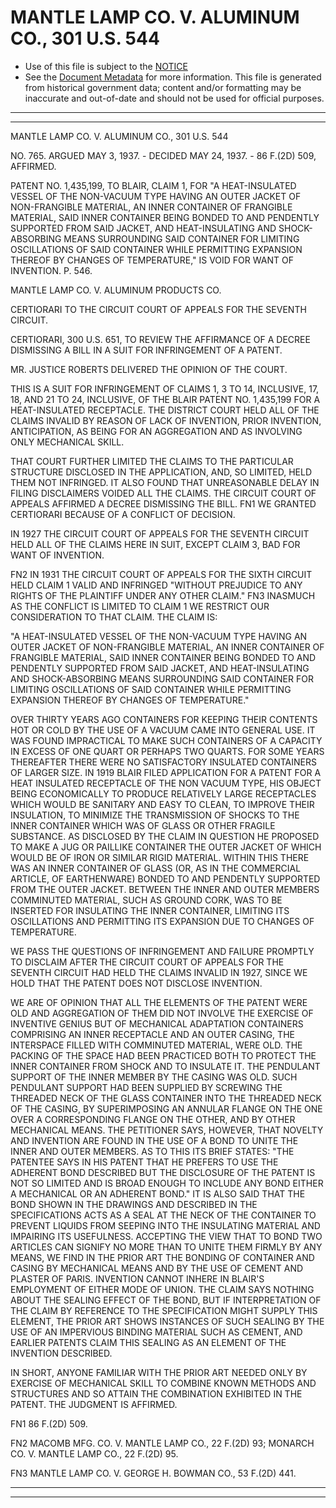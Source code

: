 ---
---

# MANTLE LAMP CO. V. ALUMINUM CO., 301 U.S. 544

* Use of this file is subject to the [NOTICE](https://github.com/publicdocs/notice/blob/master/NOTICE)
* See the [Document Metadata](../../../) for more information.
  This file is generated from historical government data; content and/or formatting may be inaccurate and out-of-date and should not be used for official purposes.

----------
----------

MANTLE LAMP CO. V. ALUMINUM CO., 301 U.S. 544

NO. 765.  ARGUED MAY 3, 1937.  - DECIDED MAY 24, 1937.  - 86 F.(2D) 509, AFFIRMED.

PATENT NO. 1,435,199, TO BLAIR, CLAIM 1, FOR "A HEAT-INSULATED VESSEL OF THE NON-VACUUM TYPE HAVING AN OUTER JACKET OF NON-FRANGIBLE MATERIAL, AN INNER CONTAINER OF FRANGIBLE MATERIAL, SAID INNER CONTAINER BEING BONDED TO AND PENDENTLY SUPPORTED FROM SAID JACKET, AND HEAT-INSULATING AND SHOCK-ABSORBING MEANS SURROUNDING SAID CONTAINER FOR LIMITING OSCILLATIONS OF SAID CONTAINER WHILE PERMITTING EXPANSION THEREOF BY CHANGES OF TEMPERATURE," IS VOID FOR WANT OF INVENTION.  P. 546.

MANTLE LAMP CO. V. ALUMINUM PRODUCTS CO.

CERTIORARI TO THE CIRCUIT COURT OF APPEALS FOR THE SEVENTH CIRCUIT.

CERTIORARI, 300 U.S. 651, TO REVIEW THE AFFIRMANCE OF A DECREE DISMISSING A BILL IN A SUIT FOR INFRINGEMENT OF A PATENT.

MR. JUSTICE ROBERTS DELIVERED THE OPINION OF THE COURT.

THIS IS A SUIT FOR INFRINGEMENT OF CLAIMS 1, 3 TO 14, INCLUSIVE, 17, 18, AND 21 TO 24, INCLUSIVE, OF THE BLAIR PATENT NO. 1,435,199 FOR A HEAT-INSULATED RECEPTACLE.  THE DISTRICT COURT HELD ALL OF THE CLAIMS INVALID BY REASON OF LACK OF INVENTION, PRIOR INVENTION, ANTICIPATION, AS BEING FOR AN AGGREGATION AND AS INVOLVING ONLY MECHANICAL SKILL.

THAT COURT FURTHER LIMITED THE CLAIMS TO THE PARTICULAR STRUCTURE DISCLOSED IN THE APPLICATION, AND, SO LIMITED, HELD THEM NOT INFRINGED.  IT ALSO FOUND THAT UNREASONABLE DELAY IN FILING DISCLAIMERS VOIDED ALL THE CLAIMS.  THE CIRCUIT COURT OF APPEALS AFFIRMED A DECREE DISMISSING THE BILL.  FN1  WE GRANTED CERTIORARI BECAUSE OF A CONFLICT OF DECISION.

IN 1927 THE CIRCUIT COURT OF APPEALS FOR THE SEVENTH CIRCUIT HELD ALL OF THE CLAIMS HERE IN SUIT, EXCEPT CLAIM 3, BAD FOR WANT OF INVENTION.

FN2  IN 1931 THE CIRCUIT COURT OF APPEALS FOR THE SIXTH CIRCUIT HELD CLAIM 1 VALID AND INFRINGED "WITHOUT PREJUDICE TO ANY RIGHTS OF THE PLAINTIFF UNDER ANY OTHER CLAIM."  FN3  INASMUCH AS THE CONFLICT IS LIMITED TO CLAIM 1 WE RESTRICT OUR CONSIDERATION TO THAT CLAIM.  THE CLAIM IS:

"A HEAT-INSULATED VESSEL OF THE NON-VACUUM TYPE HAVING AN OUTER JACKET OF NON-FRANGIBLE MATERIAL, AN INNER CONTAINER OF FRANGIBLE MATERIAL, SAID INNER CONTAINER BEING BONDED TO AND PENDENTLY SUPPORTED FROM SAID JACKET, AND HEAT-INSULATING AND SHOCK-ABSORBING MEANS SURROUNDING SAID CONTAINER FOR LIMITING OSCILLATIONS OF SAID CONTAINER WHILE PERMITTING EXPANSION THEREOF BY CHANGES OF TEMPERATURE."

OVER THIRTY YEARS AGO CONTAINERS FOR KEEPING THEIR CONTENTS HOT OR COLD BY THE USE OF A VACUUM CAME INTO GENERAL USE.  IT WAS FOUND IMPRACTICAL TO MAKE SUCH CONTAINERS OF A CAPACITY IN EXCESS OF ONE QUART OR PERHAPS TWO QUARTS.  FOR SOME YEARS THEREAFTER THERE WERE NO SATISFACTORY INSULATED CONTAINERS OF LARGER SIZE.  IN 1919 BLAIR FILED APPLICATION FOR A PATENT FOR A HEAT INSULATED RECEPTACLE OF THE NON VACUUM TYPE, HIS OBJECT BEING ECONOMICALLY TO PRODUCE RELATIVELY LARGE RECEPTACLES WHICH WOULD BE SANITARY AND EASY TO CLEAN, TO IMPROVE THEIR INSULATION, TO MINIMIZE THE TRANSMISSION OF SHOCKS TO THE INNER CONTAINER WHICH WAS OF GLASS OR OTHER FRAGILE SUBSTANCE.  AS DISCLOSED BY THE CLAIM IN QUESTION HE PROPOSED TO MAKE A JUG OR PAILLIKE CONTAINER THE OUTER JACKET OF WHICH WOULD BE OF IRON OR SIMILAR RIGID MATERIAL.  WITHIN THIS THERE WAS AN INNER CONTAINER OF GLASS (OR, AS IN THE COMMERCIAL ARTICLE, OF EARTHENWARE) BONDED TO AND PENDENTLY SUPPORTED FROM THE OUTER JACKET.  BETWEEN THE INNER AND OUTER MEMBERS COMMINUTED MATERIAL, SUCH AS GROUND CORK, WAS TO BE INSERTED FOR INSULATING THE INNER CONTAINER, LIMITING ITS OSCILLATIONS AND PERMITTING ITS EXPANSION DUE TO CHANGES OF TEMPERATURE.

WE PASS THE QUESTIONS OF INFRINGEMENT AND FAILURE PROMPTLY TO DISCLAIM AFTER THE CIRCUIT COURT OF APPEALS FOR THE SEVENTH CIRCUIT HAD HELD THE CLAIMS INVALID IN 1927, SINCE WE HOLD THAT THE PATENT DOES NOT DISCLOSE INVENTION.

WE ARE OF OPINION THAT ALL THE ELEMENTS OF THE PATENT WERE OLD AND AGGREGATION OF THEM DID NOT INVOLVE THE EXERCISE OF INVENTIVE GENIUS BUT OF MECHANICAL ADAPTATION CONTAINERS COMPRISING AN INNER RECEPTACLE AND AN OUTER CASING, THE INTERSPACE FILLED WITH COMMINUTED MATERIAL, WERE OLD.  THE PACKING OF THE SPACE HAD BEEN PRACTICED BOTH TO PROTECT THE INNER CONTAINER FROM SHOCK AND TO INSULATE IT.  THE PENDULANT SUPPORT OF THE INNER MEMBER BY THE CASING WAS OLD.  SUCH PENDULANT SUPPORT HAD BEEN SUPPLIED BY SCREWING THE THREADED NECK OF THE GLASS CONTAINER INTO THE THREADED NECK OF THE CASING, BY SUPERIMPOSING AN ANNULAR FLANGE ON THE ONE OVER A CORRESPONDING FLANGE ON THE OTHER, AND BY OTHER MECHANICAL MEANS.  THE PETITIONER SAYS, HOWEVER, THAT NOVELTY AND INVENTION ARE FOUND IN THE USE OF A BOND TO UNITE THE INNER AND OUTER MEMBERS.  AS TO THIS ITS BRIEF STATES:  "THE PATENTEE SAYS IN HIS PATENT THAT HE PREFERS TO USE THE ADHERENT BOND DESCRIBED BUT THE DISCLOSURE OF THE PATENT IS NOT SO LIMITED AND IS BROAD ENOUGH TO INCLUDE ANY BOND EITHER A MECHANICAL OR AN ADHERENT BOND."  IT IS ALSO SAID THAT THE BOND SHOWN IN THE DRAWINGS AND DESCRIBED IN THE SPECIFICATIONS ACTS AS A SEAL AT THE NECK OF THE CONTAINER TO PREVENT LIQUIDS FROM SEEPING INTO THE INSULATING MATERIAL AND IMPAIRING ITS USEFULNESS.  ACCEPTING THE VIEW THAT TO BOND TWO ARTICLES CAN SIGNIFY NO MORE THAN TO UNITE THEM FIRMLY BY ANY MEANS, WE FIND IN THE PRIOR ART THE BONDING OF CONTAINER AND CASING BY MECHANICAL MEANS AND BY THE USE OF CEMENT AND PLASTER OF PARIS.  INVENTION CANNOT INHERE IN BLAIR'S EMPLOYMENT OF EITHER MODE OF UNION.  THE CLAIM SAYS NOTHING ABOUT THE SEALING EFFECT OF THE BOND, BUT IF INTERPRETATION OF THE CLAIM BY REFERENCE TO THE SPECIFICATION MIGHT SUPPLY THIS ELEMENT, THE PRIOR ART SHOWS INSTANCES OF SUCH SEALING BY THE USE OF AN IMPERVIOUS BINDING MATERIAL SUCH AS CEMENT, AND EARLIER PATENTS CLAIM THIS SEALING AS AN ELEMENT OF THE INVENTION DESCRIBED.

IN SHORT, ANYONE FAMILIAR WITH THE PRIOR ART NEEDED ONLY BY EXERCISE OF MECHANICAL SKILL TO COMBINE KNOWN METHODS AND STRUCTURES AND SO ATTAIN THE COMBINATION EXHIBITED IN THE PATENT.  THE JUDGMENT IS AFFIRMED.

FN1  86 F.(2D) 509.

FN2  MACOMB MFG. CO. V. MANTLE LAMP CO., 22 F.(2D) 93; MONARCH CO. V. MANTLE LAMP CO., 22 F.(2D) 95.

FN3  MANTLE LAMP CO. V. GEORGE H. BOWMAN CO., 53 F.(2D) 441.


----------
----------


